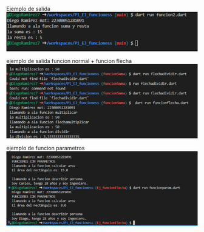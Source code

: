 Ejemplo de salida
![alt text](image.png)

ejemplo de salida funcion
 normal + funcion flecha
![alt text](image-1.png)

ejemplo de funcion parametros
![alt text](image-2.png)
